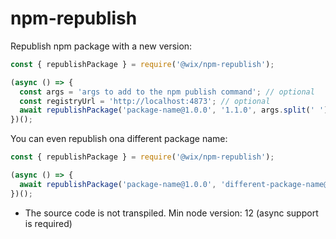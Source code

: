 # npm-republish

Republish npm package with a new version:

```javascript 1.8
const { republishPackage } = require('@wix/npm-republish');

(async () => {
  const args = 'args to add to the npm publish command'; // optional
  const registryUrl = 'http://localhost:4873'; // optional
  await republishPackage('package-name@1.0.0', '1.1.0', args.split(' '), registryUrl)
})();
```

You can even republish ona different package name:

```javascript 1.8
const { republishPackage } = require('@wix/npm-republish');

(async () => {
  await republishPackage('package-name@1.0.0', 'different-package-name@1.1.0')
})();
```


* The source code is not transpiled. Min node version: 12 (async support is required)